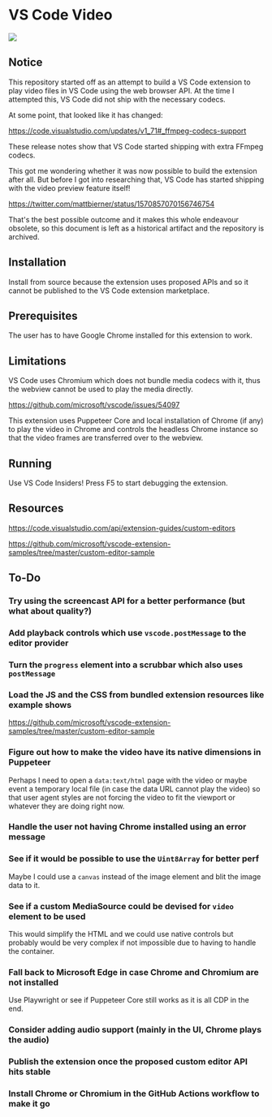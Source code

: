 # VS Code Video
![](https://github.com/tomashubelbauer/vscode-video/workflows/.github/workflows/main.yml/badge.svg)

## Notice

This repository started off as an attempt to build a VS Code extension to play
video files in VS Code using the web browser API.
At the time I attempted this, VS Code did not ship with the necessary codecs.

At some point, that looked like it has changed:

https://code.visualstudio.com/updates/v1_71#_ffmpeg-codecs-support

These release notes show that VS Code started shipping with extra FFmpeg codecs.

This got me wondering whether it was now possible to build the extension after
all. But before I got into researching that, VS Code has started shipping with
the video preview feature itself!

https://twitter.com/mattbierner/status/1570857070156746754

That's the best possible outcome and it makes this whole endeavour obsolete, so
this document is left as a historical artifact and the repository is archived.

## Installation

Install from source because the extension uses proposed APIs and so it cannot
be published to the VS Code extension marketplace.

## Prerequisites

The user has to have Google Chrome installed for this extension to work.

## Limitations

VS Code uses Chromium which does not bundle media codecs with it, thus the webview
cannot be used to play the media directly.

https://github.com/microsoft/vscode/issues/54097

This extension uses Puppeteer Core and local installation of Chrome (if any) to
play the video in Chrome and controls the headless Chrome instance so that the
video frames are transferred over to the webview.

## Running

Use VS Code Insiders! Press F5 to start debugging the extension.

## Resources

https://code.visualstudio.com/api/extension-guides/custom-editors

https://github.com/microsoft/vscode-extension-samples/tree/master/custom-editor-sample

## To-Do

### Try using the screencast API for a better performance (but what about quality?)

### Add playback controls which use `vscode.postMessage` to the editor provider

### Turn the `progress` element into a scrubbar which also uses `postMessage`

### Load the JS and the CSS from bundled extension resources like example shows

https://github.com/microsoft/vscode-extension-samples/tree/master/custom-editor-sample

### Figure out how to make the video have its native dimensions in Puppeteer

Perhaps I need to open a `data:text/html` page with the video or maybe event a
temporary local file (in case the data URL cannot play the video) so that user
agent styles are not forcing the video to fit the viewport or whatever they are
doing right now.

### Handle the user not having Chrome installed using an error message

### See if it would be possible to use the `Uint8Array` for better perf

Maybe I could use a `canvas` instead of the image element and blit the image
data to it.

### See if a custom MediaSource could be devised for `video` element to be used

This would simplify the HTML and we could use native controls but probably
would be very complex if not impossible due to having to handle the container.

### Fall back to Microsoft Edge in case Chrome and Chromium are not installed

Use Playwright or see if Puppeteer Core still works as it is all CDP in the end.

### Consider adding audio support (mainly in the UI, Chrome plays the audio)

### Publish the extension once the proposed custom editor API hits stable

### Install Chrome or Chromium in the GitHub Actions workflow to make it go
